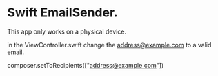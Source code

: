 # Swift EmailSender.

This app only works on a physical device.

in the ViewController.swift change the address@example.com to a valid email.

composer.setToRecipients(["address@example.com"])
